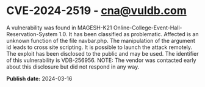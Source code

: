 # CVE-2024-2519 - cna@vuldb.com

A vulnerability was found in MAGESH-K21 Online-College-Event-Hall-Reservation-System 1.0. It has been classified as problematic. Affected is an unknown function of the file navbar.php. The manipulation of the argument id leads to cross site scripting. It is possible to launch the attack remotely. The exploit has been disclosed to the public and may be used. The identifier of this vulnerability is VDB-256956. NOTE: The vendor was contacted early about this disclosure but did not respond in any way.

**Publish date:** 2024-03-16
